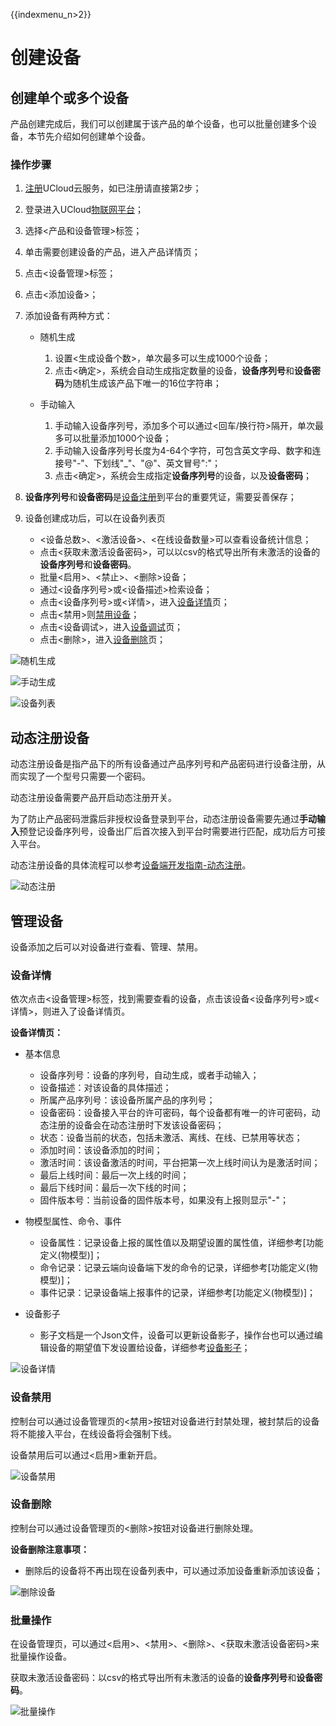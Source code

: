 {{indexmenu_n>2}}

# 创建设备

## 创建单个或多个设备

产品创建完成后，我们可以创建属于该产品的单个设备，也可以批量创建多个设备，本节先介绍如何创建单个设备。

### 操作步骤

1. [注册](https://passport.ucloud.cn/#register)UCloud云服务，如已注册请直接第2步；
2. 登录进入UCloud[物联网平台](https://console.ucloud.cn/iot)；
3. 选择<产品和设备管理>标签；
4. 单击需要创建设备的产品，进入产品详情页；
5. 点击<设备管理>标签；
6. 点击<添加设备>；
7. 添加设备有两种方式：

	- 随机生成
	
		1. 设置<生成设备个数>，单次最多可以生成1000个设备；	 
		2. 点击<确定>，系统会自动生成指定数量的设备，**设备序列号**和**设备密码**为随机生成该产品下唯一的16位字符串；
		
	- 手动输入
	
		1. 手动输入设备序列号，添加多个可以通过<回车/换行符>隔开，单次最多可以批量添加1000个设备；
		2.  手动输入设备序列号长度为4-64个字符，可包含英文字母、数字和连接号"-"、下划线"_"、"@"、英文冒号":"；
		3. 点击<确定>，系统会生成指定**设备序列号**的设备，以及**设备密码**；

8. **设备序列号**和**设备密码**是[设备注册](../../device_develop_guide/authenticate_devices/what_is_authenticate_devices)到平台的重要凭证，需要妥善保存；

9. 设备创建成功后，可以在设备列表页

	- <设备总数>、<激活设备>、<在线设备数量>可以查看设备统计信息；   
	- 点击<获取未激活设备密码>，可以以csv的格式导出所有未激活的设备的**设备序列号**和**设备密码**。   
	- 批量<启用>、<禁止>、<删除>设备；   
	- 通过<设备序列号>或<设备描述>检索设备；
	- 点击<设备序列号>或<详情>，进入[设备详情](create_devcies\#设备详情)页；   
	- 点击<禁用>则[禁用设备](#设备禁用)；
	- 点击<设备调试>，进入[设备调试](../monitoring_maintenance/online_debug)页；
	- 点击<删除>，进入[设备删除](#设备删除)页；

![随机生成](../../images/随机生成.png)

![手动生成](../../images/手动生成.png)

![设备列表](../../images/设备列表.png)



## 动态注册设备

动态注册设备是指产品下的所有设备通过产品序列号和产品密码进行设备注册，从而实现了一个型号只需要一个密码。

动态注册设备需要产品开启动态注册开关。

为了防止产品密码泄露后非授权设备登录到平台，动态注册设备需要先通过**手动输入**预登记设备序列号，设备出厂后首次接入到平台时需要进行匹配，成功后方可接入平台。

动态注册设备的具体流程可以参考[设备端开发指南-动态注册](../../device_develop_guide/authenticate_devices/unique-certificate-per-product_authentication)。

![动态注册](../../images/动态注册.png)



## 管理设备
设备添加之后可以对设备进行查看、管理、禁用。

### 设备详情
依次点击<设备管理>标签，找到需要查看的设备，点击该设备<设备序列号>或<详情>，则进入了设备详情页。

**设备详情页：**

- 基本信息
	- 设备序列号：设备的序列号，自动生成，或者手动输入；   
	- 设备描述：对该设备的具体描述；  
	- 所属产品序列号：该设备所属产品的序列号；  
	- 设备密码：设备接入平台的许可密码，每个设备都有唯一的许可密码，动态注册的设备会在动态注册时下发该设备密码；   
	- 状态：设备当前的状态，包括未激活、离线、在线、已禁用等状态；  
	- 添加时间：该设备添加的时间；  
	- 激活时间：该设备激活的时间，平台把第一次上线时间认为是激活时间；  
	- 最后上线时间：最后一次上线的时间；  
	- 最后下线时间：最后一次下线的时间；   
	- 固件版本号：当前设备的固件版本号，如果没有上报则显示"-"；

- 物模型属性、命令、事件
	- 设备属性：记录设备上报的属性值以及期望设置的属性值，详细参考[功能定义(物模型)]；  
	- 命令记录：记录云端向设备端下发的命令的记录，详细参考[功能定义(物模型)]； 
	- 事件记录：记录设备端上报事件的记录，详细参考[功能定义(物模型)]；
   
- 设备影子
	- 影子文档是一个Json文件，设备可以更新设备影子，操作台也可以通过编辑设备的期望值下发设置给设备，详细参考[设备影子](../device_shadow/operation_guide)；

![设备详情](../../images/设备详情.png)


### 设备禁用

控制台可以通过设备管理页的<禁用>按钮对设备进行封禁处理，被封禁后的设备将不能接入平台，在线设备将会强制下线。

设备禁用后可以通过<启用>重新开启。

![设备禁用](../../images/设备禁用.png)



### 设备删除

控制台可以通过设备管理页的<删除>按钮对设备进行删除处理。

**设备删除注意事项：**

- 删除后的设备将不再出现在设备列表中，可以通过添加设备重新添加该设备；

![删除设备](../../images/删除设备.png)



### 批量操作

在设备管理页，可以通过<启用>、<禁用>、<删除>、<获取未激活设备密码>来批量操作设备。

获取未激活设备密码：以csv的格式导出所有未激活的设备的**设备序列号**和**设备密码**。

![批量操作](../../images/批量操作（需要改）.png)